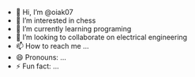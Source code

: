 - 👋 Hi, I’m @oiak07
- 👀 I’m interested in chess 
- 🌱 I’m currently learning programing
- 💞️ I’m looking to collaborate on electrical engineering
- 📫 How to reach me ...
- 😄 Pronouns: ...
- ⚡ Fun fact: ...

<!---
oiak07/oiak07 is a ✨ special ✨ repository because its `README.md` (this file) appears on your GitHub profile.
You can click the Preview link to take a look at your changes.
--->
